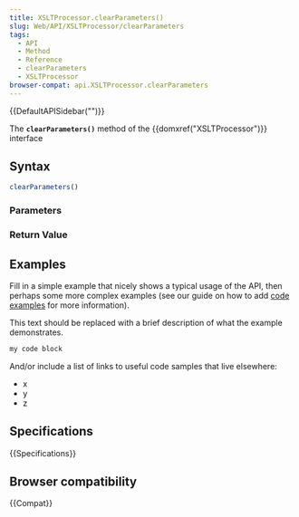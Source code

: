```yaml
---
title: XSLTProcessor.clearParameters()
slug: Web/API/XSLTProcessor/clearParameters
tags:
  - API
  - Method
  - Reference
  - clearParameters
  - XSLTProcessor
browser-compat: api.XSLTProcessor.clearParameters
---
```

{{DefaultAPISidebar("")}}

The **`clearParameters()`** method of the {{domxref("XSLTProcessor")}} interface 

## Syntax

```js
clearParameters()
```

### Parameters



### Return Value



## Examples

Fill in a simple example that nicely shows a typical usage of the API, then perhaps some more complex examples (see our guide on how to add [code examples](/en-US/docs/MDN/Contribute/Structures/Code_examples) for more information).

This text should be replaced with a brief description of what the example demonstrates.

```js
my code block
```

And/or include a list of links to useful code samples that live elsewhere:

*   x
*   y
*   z

## Specifications

{{Specifications}}

## Browser compatibility

{{Compat}}

